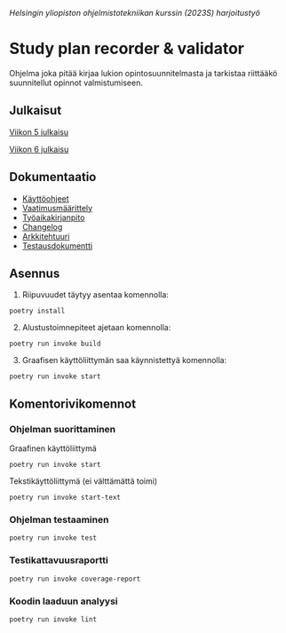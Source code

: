 *Helsingin yliopiston ohjelmistotekniikan kurssin (2023S) harjoitustyö*

# Study plan recorder & validator

Ohjelma joka pitää kirjaa lukion opintosuunnitelmasta ja tarkistaa riittääkö suunnitellut opinnot valmistumiseen.

## Julkaisut

[Viikon 5 julkaisu](https://github.com/muukkto/ot-harjoitustyo/releases/viikko5)

[Viikon 6 julkaisu](https://github.com/muukkto/ot-harjoitustyo/releases/viikko6)

## Dokumentaatio

- [Käyttöohjeet](dokumentaatio/kayttoohje.md)
- [Vaatimusmäärittely](dokumentaatio/vaatimusmaarittely.md)
- [Työaikakirjanpito](dokumentaatio/tuntikirjanpito.md)
- [Changelog](dokumentaatio/changelog.md)
- [Arkkitehtuuri](dokumentaatio/arkkitehtuuri.md)
- [Testausdokumentti](dokumentaatio/testaus.md)

## Asennus
1. Riipuvuudet täytyy asentaa komennolla:
```
poetry install
```

2. Alustustoimnepiteet ajetaan komennolla:
```
poetry run invoke build
```

3. Graafisen käyttöliittymän saa käynnistettyä komennolla:
```
poetry run invoke start
```

## Komentorivikomennot

### Ohjelman suorittaminen
Graafinen käyttöliittymä
```
poetry run invoke start
```

Tekstikäyttöliittymä (ei välttämättä toimi)
```
poetry run invoke start-text
```


### Ohjelman testaaminen
```
poetry run invoke test
```

### Testikattavuusraportti
```
poetry run invoke coverage-report
```

### Koodin laaduun analyysi
```
poetry run invoke lint
```
